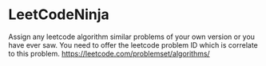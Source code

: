 # LeetCodeNinja
Assign any leetcode algorithm similar problems of your own version or you have ever saw. You need to offer the leetcode problem ID which is correlate to this problem.
 https://leetcode.com/problemset/algorithms/
